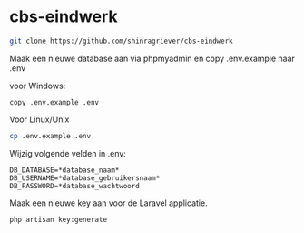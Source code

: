 # cbs-eindwerk



```bash
git clone https://github.com/shinragriever/cbs-eindwerk
```



Maak een nieuwe database aan via phpmyadmin  en copy .env.example naar .env

voor Windows:

```
copy .env.example .env
```

Voor Linux/Unix

```bash
cp .env.example .env
```

Wijzig volgende velden in .env: 

```
DB_DATABASE=*database_naam*
DB_USERNAME=*database_gebruikersnaam*
DB_PASSWORD=*database_wachtwoord
```

Maak een nieuwe key aan voor de Laravel applicatie.

```bash
php artisan key:generate
```





